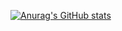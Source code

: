 [![Anurag's GitHub stats](https://github-readme-stats.vercel.app/api?username=LinLiang66)](https://github.com/anuraghazra/github-readme-stats)
